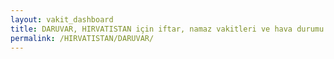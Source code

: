 ```yaml
---
layout: vakit_dashboard
title: DARUVAR, HIRVATISTAN için iftar, namaz vakitleri ve hava durumu - ilçe/eyalet seç
permalink: /HIRVATISTAN/DARUVAR/
---
```


<script type="text/javascript">
  var GLOBAL_COUNTRY = 'HIRVATISTAN';
  var GLOBAL_CITY = 'DARUVAR';
  var GLOBAL_STATE = '';
  var lat = 72;
  var lon = 21;
</script>
